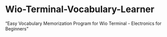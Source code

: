 # Wio-Terminal-Vocabulary-Learner
“Easy Vocabulary Memorization Program for Wio Terminal - Electronics for Beginners”
